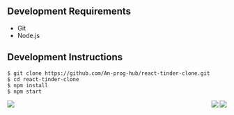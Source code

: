 
Development Requirements
------------
- Git
- Node.js

Development Instructions
------------
```console
$ git clone https://github.com/An-prog-hub/react-tinder-clone.git
$ cd react-tinder-clone
$ npm install
$ npm start
```
<img align="right" src="https://user-images.githubusercontent.com/67872399/98445519-28bb8900-213e-11eb-98d2-02ed753a1a1f.JPG"/>
<img align="left" src="https://user-images.githubusercontent.com/67872399/98445385-93b89000-213d-11eb-9a23-1f81b36fa559.JPG"/>
<img align="right" src="https://user-images.githubusercontent.com/67872399/98445394-9ca96180-213d-11eb-818f-a69180a86be4.JPG"/>

